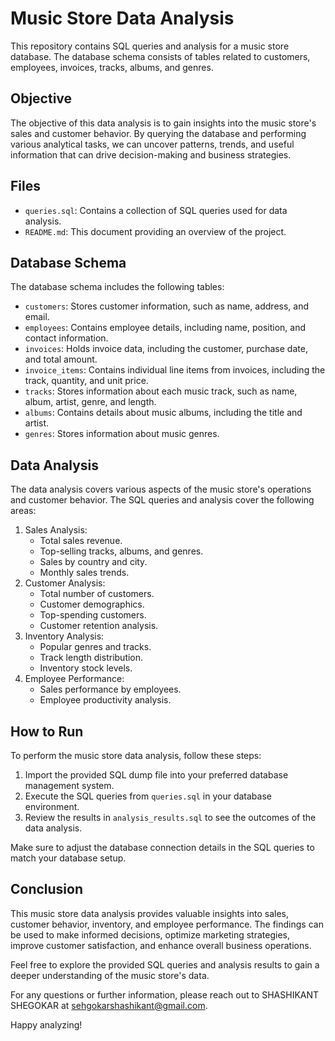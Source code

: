 
# Music Store Data Analysis

This repository contains SQL queries and analysis for a music store database. The database schema consists of tables related to customers, employees, invoices, tracks, albums, and genres.

## Objective

The objective of this data analysis is to gain insights into the music store's sales and customer behavior. By querying the database and performing various analytical tasks, we can uncover patterns, trends, and useful information that can drive decision-making and business strategies.

## Files

- `queries.sql`: Contains a collection of SQL queries used for data analysis.
- `README.md`: This document providing an overview of the project.

## Database Schema

The database schema includes the following tables:

- `customers`: Stores customer information, such as name, address, and email.
- `employees`: Contains employee details, including name, position, and contact information.
- `invoices`: Holds invoice data, including the customer, purchase date, and total amount.
- `invoice_items`: Contains individual line items from invoices, including the track, quantity, and unit price.
- `tracks`: Stores information about each music track, such as name, album, artist, genre, and length.
- `albums`: Contains details about music albums, including the title and artist.
- `genres`: Stores information about music genres.

## Data Analysis

The data analysis covers various aspects of the music store's operations and customer behavior. The SQL queries and analysis cover the following areas:

1. Sales Analysis:
    - Total sales revenue.
    - Top-selling tracks, albums, and genres.
    - Sales by country and city.
    - Monthly sales trends.
2. Customer Analysis:
    - Total number of customers.
    - Customer demographics.
    - Top-spending customers.
    - Customer retention analysis.
3. Inventory Analysis:
    - Popular genres and tracks.
    - Track length distribution.
    - Inventory stock levels.
4. Employee Performance:
    - Sales performance by employees.
    - Employee productivity analysis.

## How to Run

To perform the music store data analysis, follow these steps:

1. Import the provided SQL dump file into your preferred database management system.
2. Execute the SQL queries from `queries.sql` in your database environment.
3. Review the results in `analysis_results.sql` to see the outcomes of the data analysis.

Make sure to adjust the database connection details in the SQL queries to match your database setup.

## Conclusion

This music store data analysis provides valuable insights into sales, customer behavior, inventory, and employee performance. The findings can be used to make informed decisions, optimize marketing strategies, improve customer satisfaction, and enhance overall business operations.

Feel free to explore the provided SQL queries and analysis results to gain a deeper understanding of the music store's data.

For any questions or further information, please reach out to SHASHIKANT SHEGOKAR at sehgokarshashikant@gmail.com.

Happy analyzing!
